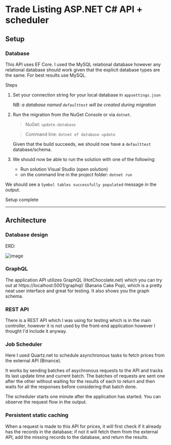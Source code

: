 # Trade Listing ASP.NET C# API + scheduler

## Setup

### Database

This API uses EF Core. I used the MySQL relational database however any relational database should work given that the explicit database types are the same. For best results use MySQL.

Steps
1. Set your connection string for your local database in `appsettings.json`

    _NB: a database named `defaulttest` will be created during migration_

2. Run the migration from the NuGet Console or via `dotnet`.

    > NuGet: `update-database`

    > Command line: `dotnet ef database update`

    Given that the build succeeds, we should now have a `defaulttest` database/schema.

3. We should now be able to run the solution with one of the following:
    - Run solution Visual Studio (open solution)
    - on the command line in the project folder: `dotnet run`

We should see a `Symbol tables successfully populated` message in the output.

Setup complete

________________

## Architecture

### Database design

ERD:

![image](https://user-images.githubusercontent.com/29706607/135987301-42dba226-0fc5-49a2-a93c-1eb3e8aa22fa.png)

### GraphQL

The application API utilizes GraphQL (HotChocolate.net) which you can try out at https://localhost:5001/graphql/ (Banana Cake Pop), which is a pretty neat user interface and great for testing. It also shows you the graph schema.

### REST API

There is a REST API which I was using for testing which is in the main controller, however it is not used by the front-end application however I thought I'd include it anyway.

### Job Scheduler

Here I used Quartz.net to schedule asynchronous tasks to fetch prices from the external API (Binance).

It works by sending batches of asychronous requests to the API and tracks its last update time and current batch. The batches of requests are sent one after the other without waiting for the results of each to return and then waits for all the responses before considering that batch done.

The scheduler starts one minute after the application has started. You can observe the request flow in the output.

### Persistent static caching

When a request is made to this API for prices, it will first check if it already has the records in the database; if not it will fetch them from the external API, add the missing records to the database, and return the results. 
